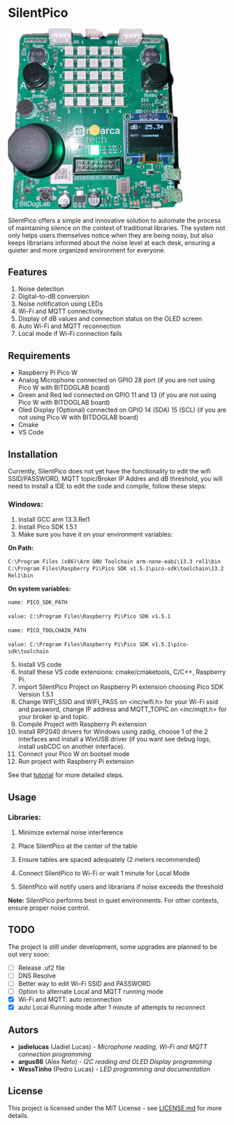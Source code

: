 # SilentPico

<img src="SilentPico.png" alt="SilentPico" width="400">

SilentPico offers a simple and innovative solution to automate the process of maintaining silence on the context of traditional libraries. The system not only helps users themselves notice when they are being noisy, but also keeps librarians informed about the noise level at each desk, ensuring a quieter and more organized environment for everyone.

## Features

1. Noise detection
2. Digital-to-dB conversion
3. Noise notification using LEDs
4. Wi-Fi and MQTT connectivity
5. Display of dB values and connection status on the OLED screen
6. Auto Wi-Fi and MQTT reconnection
7. Local mode if Wi-Fi connection fails

## Requirements

* Raspberry Pi Pico W
* Analog Microphone connected on GPIO 28 port (if you are not using Pico W with BITDOGLAB board)
* Green and Red led connected on GPIO 11 and 13 (if you are not using Pico W with BITDOGLAB board)
* Oled Display (Optional) connected on GPIO 14 (SDA) 15 (SCL) (if you are not using Pico W with BITDOGLAB board)
* Cmake
* VS Code

## Installation

Currently, SilentPico does not yet have the functionality to edit the wifi SSID/PASSWORD, MQTT topic/Broker IP Addres and dB threshold, you will need to install a IDE to edit the code and compile, follow these steps:

### Windows:

1. Install GCC arm 13.3.Rel1
2. Install Pico SDK 1.5.1
3. Make sure you have it on your environment variables:
   
**On Path:**
```
C:\Program Files (x86)\Arm GNU Toolchain arm-none-eabi\13.3 rel1\bin
C:\Program Files\Raspberry Pi\Pico SDK v1.5.1\pico-sdk\toolchain\13.2 Rel1\bin
```
**On system variables:**
```
name: PICO_SDK_PATH

value: C:\Program Files\Raspberry Pi\Pico SDK v1.5.1

name: PICO_TOOLCHAIN_PATH

value: C:\Program Files\Raspberry Pi\Pico SDK v1.5.1\pico-sdk\toolchain
```
5. Install VS code
6. Install these VS code extensions: cmake/cmaketools, C/C++, Raspberry Pi.
7. import SilentPico Project on Raspberry Pi extension choosing Pico SDK Version 1.5.1
8. Change WIFI_SSID and WIFI_PASS on <inc/wifi.h> for your Wi-Fi ssid and password, change IP address and MQTT_TOPIC on <inc/mqtt.h> for your broker ip and topic.
9. Compile Project with Raspberry Pi extension
10. Install RP2040 drivers for Windows using zadig, choose 1 of the 2 interfaces and install a WinUSB driver (if you want see debug logs, install usbCDC on another interface).
11. Connect your Pico W on bootsel mode
12. Run project with Raspberry Pi extension

See that [tutorial](https://www.youtube.com/watch?v=cMtbuvkkF5c&t=194s) for more detailed steps.

## Usage

### Libraries:

1. Minimize external noise interference

2. Place SilentPico at the center of the table

3. Ensure tables are spaced adequately (2 meters recommended)

4. Connect SilentPico to Wi-Fi or wait 1 minute for Local Mode

5. SilentPico will notify users and librarians if noise exceeds the threshold

**Note:** SilentPico performs best in quiet environments. For other contexts, ensure proper noise control.

## TODO

The project is still under development, some upgrades are planned to be out very soon:

- [ ] Release .uf2 file
- [ ] DNS Resolve
- [ ] Better way to edit Wi-Fi SSID and PASSWORD
- [ ] Option to alternate Local and MQTT running mode
- [x] Wi-Fi and MQTT: auto reconnection
- [x] auto Local Running mode after 1 minute of attempts to reconnect

## Autors

* **jadielucas** (Jadiel Lucas) - *Microphone reading, Wi-Fi and MQTT connection programming*
* **argus86** (Alex Neto) - *I2C reading and OLED Display programming*
* **WessTinho** (Pedro Lucas) - *LED programming and documentation*

## License

This project is licensed under the MIT License - see [LICENSE.md](https://github.com/jadielucas/IP_Project/blob/main/LICENSE) for more details.
